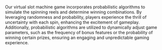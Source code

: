 Our virtual slot machine game incorporates probabilistic algorithms to simulate the spinning reels and determine winning combinations. By leveraging randomness and probability, players experience the thrill of uncertainty with each spin, enhancing the excitement of gameplay. Additionally, probabilistic algorithms are utilized to dynamically adjust game parameters, such as the frequency of bonus features or the probability of winning certain prizes, ensuring an engaging and unpredictable gaming experience.
